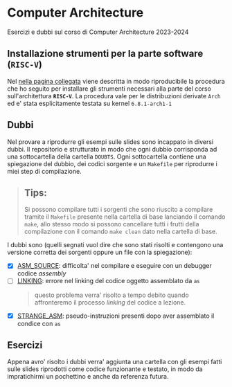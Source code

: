 # Computer Architecture
Esercizi e dubbi sul corso di Computer Architecture 2023-2024
## Installazione strumenti per la parte software (**`RISC-V`**)
Nel [nella pagina collegata](TOOLS.md) viene descritta in modo riproducibile la procedura che ho seguito per installare gli strumenti necessari alla parte del corso sull'architettura **`RISC-V`**. La procedura vale per le distribuzioni derivate `Arch` ed e' stata esplicitamente testata su kernel `6.8.1-arch1-1`
## Dubbi
Nel provare a riprodurre gli esempi sulle slides sono incappato in diversi dubbi. Il repositorio e strutturato in modo che ogni dubbio corrisponda ad una sottocartella della cartella `DOUBTS`.
Ogni sottocartella contiene una spiegazione del dubbio, dei codici sorgente e un `Makefile` per riprodurre i miei step di compilazione.
> ## Tips:
> Si possono compilare tutti i sorgenti che sono riuscito a compilare tramite il `Makefile` presente nella cartella di base lanciando il comando `make`, allo stesso modo si possono cancellare tutti i frutti della compilazione con il comando `make clean` dato nella cartella di base. 

I dubbi sono (quelli segnati vuol dire che sono stati risolti e contengono una versione corretta dei sorgenti oppure un file con la spiegazione):
- [x] [ASM_SOURCE](DOUBTS/ASM_SOURCE/README.md): difficolta' nel compilare e eseguire con un debugger codice *assembly*
- [ ] [LINKING](DOUBTS/LINKING/README.md): errore nel linking del codice oggetto assemblato da `as`
    > questo problema verra' risolto a tempo debito quando affronteremo il processo *linking* del codice a lezione.
- [x] [STRANGE_ASM](DOUBTS/STRANGE_ASM/README.md): pseudo-instruzioni presenti dopo aver assemblato il condice con `as`
## Esercizi
Appena avro' risolto i dubbi verra' aggiunta una cartella con gli esempi fatti sulle slides riprodotti come codice funzionante e testato, in modo da impratichirmi un pochettino e anche da referenza futura.
